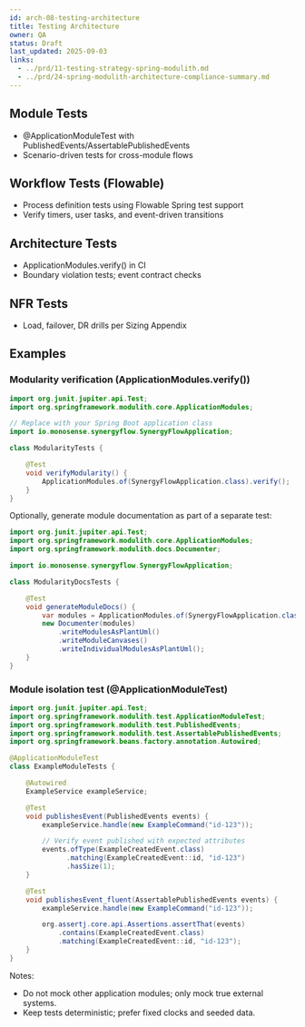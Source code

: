 ```yaml
---
id: arch-08-testing-architecture
title: Testing Architecture
owner: QA
status: Draft
last_updated: 2025-09-03
links:
  - ../prd/11-testing-strategy-spring-modulith.md
  - ../prd/24-spring-modulith-architecture-compliance-summary.md
---
```


## Module Tests

- @ApplicationModuleTest with PublishedEvents/AssertablePublishedEvents
- Scenario-driven tests for cross-module flows

## Workflow Tests (Flowable)

- Process definition tests using Flowable Spring test support
- Verify timers, user tasks, and event-driven transitions

## Architecture Tests

- ApplicationModules.verify() in CI
- Boundary violation tests; event contract checks

## NFR Tests

- Load, failover, DR drills per Sizing Appendix

## Examples

### Modularity verification (ApplicationModules.verify())

```java
import org.junit.jupiter.api.Test;
import org.springframework.modulith.core.ApplicationModules;

// Replace with your Spring Boot application class
import io.monosense.synergyflow.SynergyFlowApplication;

class ModularityTests {

    @Test
    void verifyModularity() {
        ApplicationModules.of(SynergyFlowApplication.class).verify();
    }
}
```

Optionally, generate module documentation as part of a separate test:

```java
import org.junit.jupiter.api.Test;
import org.springframework.modulith.core.ApplicationModules;
import org.springframework.modulith.docs.Documenter;

import io.monosense.synergyflow.SynergyFlowApplication;

class ModularityDocsTests {

    @Test
    void generateModuleDocs() {
        var modules = ApplicationModules.of(SynergyFlowApplication.class);
        new Documenter(modules)
            .writeModulesAsPlantUml()
            .writeModuleCanvases()
            .writeIndividualModulesAsPlantUml();
    }
}
```

### Module isolation test (@ApplicationModuleTest)

```java
import org.junit.jupiter.api.Test;
import org.springframework.modulith.test.ApplicationModuleTest;
import org.springframework.modulith.test.PublishedEvents;
import org.springframework.modulith.test.AssertablePublishedEvents;
import org.springframework.beans.factory.annotation.Autowired;

@ApplicationModuleTest
class ExampleModuleTests {

    @Autowired
    ExampleService exampleService;

    @Test
    void publishesEvent(PublishedEvents events) {
        exampleService.handle(new ExampleCommand("id-123"));

        // Verify event published with expected attributes
        events.ofType(ExampleCreatedEvent.class)
              .matching(ExampleCreatedEvent::id, "id-123")
              .hasSize(1);
    }

    @Test
    void publishesEvent_fluent(AssertablePublishedEvents events) {
        exampleService.handle(new ExampleCommand("id-123"));

        org.assertj.core.api.Assertions.assertThat(events)
            .contains(ExampleCreatedEvent.class)
            .matching(ExampleCreatedEvent::id, "id-123");
    }
}
```

Notes:
- Do not mock other application modules; only mock true external systems.
- Keep tests deterministic; prefer fixed clocks and seeded data.

